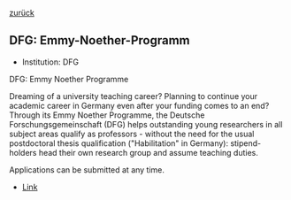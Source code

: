 [zurück](/funding/)

## DFG: Emmy-Noether-Programm


* Institution: DFG

DFG: Emmy Noether Programme

Dreaming of a university teaching career? Planning to continue your academic career in Germany even after your funding comes to an end? Through its Emmy Noether Programme, the Deutsche Forschungsgemeinschaft (DFG) helps outstanding young researchers in all subject areas qualify as professors - without the need for the usual postdoctoral thesis qualification ("Habilitation" in Germany): stipend-holders head their own research group and assume teaching duties.

Applications can be submitted at any time.

* [Link](https://www.dfg.de/en/research_funding/programmes/individual/emmy_noether/index.html)